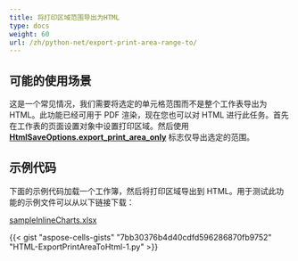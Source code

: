 ```yaml
---
title: 将打印区域范围导出为HTML
type: docs
weight: 60
url: /zh/python-net/export-print-area-range-to/
---
```


## **可能的使用场景**

这是一个常见情况，我们需要将选定的单元格范围而不是整个工作表导出为 HTML。此功能已经可用于 PDF 渲染，现在您也可以对 HTML 进行此任务。首先在工作表的页面设置对象中设置打印区域。然后使用 [**HtmlSaveOptions.export_print_area_only**](https://reference.aspose.com/cells/python-net/aspose.cells/htmlsaveoptions/export_print_area_only) 标志仅导出选定的范围。

## 示例代码

下面的示例代码加载一个工作簿，然后将打印区域导出到 HTML。用于测试此功能的示例文件可以从以下链接下载：

[sampleInlineCharts.xlsx](79527946.xlsx)

{{< gist "aspose-cells-gists" "7bb30376b4d40cdfd596286870fb9752" "HTML-ExportPrintAreaToHtml-1.py" >}}
